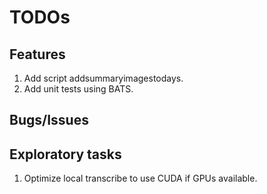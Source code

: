 # TODOs

## Features

1. Add script addsummaryimagestodays.
1. Add unit tests using BATS.

## Bugs/Issues

## Exploratory tasks

1. Optimize local transcribe to use CUDA if GPUs available.
